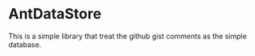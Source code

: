 # AntDataStore
This is a simple library that treat the github gist comments as the simple database.
